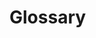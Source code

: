 # Glossary

<script>
	function tags(tags, cell) {
		for (var tag of tags) {
			var span = document.createElement('span')
			var tagText = document.createTextNode(tag)
			span.appendChild(tagText)
			span.setAttribute('class', 'tag')
			cell.appendChild(span)
		}
	}

	function links(hrefs, cell) {
		for (var href of hrefs) {
			var span = document.createElement('span')
			var a = document.createElement('a')
			var hrefText = document.createTextNode(href)
			span.style.display = 'block'
			a.href = href
			a.appendChild(hrefText)
			span.appendChild(a)
			cell.appendChild(span)
		}
	}

	function filterGlossary(glossary, heading, filter) {

	}

	function sortGlossary(glossary, heading) {
		glossary.sort(function (a, b) {
		  if (a[heading] > b[heading]) {
        return 1;
	    }
	    
	    if (b[heading] > a[heading]) {
	    	return -1;
	    }

	    return 0;
		})
	}

	// Working with plain document.* in javascript is tedious. So this ain't gonna be efficent.
	function tableize(data) {
		// 0. Set some variables.
		var headings = ['Term', 'Definition', 'Aliases', 'References']

		// 1. Sort data by term name.
		sortGlossary(data, 'term')

		// 2. Get the table DOM Object.
		var table = document.getElementById('data-table');
		var thead = table.createTHead();
  	var row = thead.insertRow();

  	// 3. Create the headings for the table.
  	for (var key of headings) {
	    var th = document.createElement('th')
	    th.appendChild(document.createTextNode(key))
	    row.appendChild(th)
	  }

	  // 4. Now do the same with the data tho.
	  for (var element of data) {
	    var row = table.insertRow();

	    // 4a. Term
	    var cell = row.insertCell();
      var text = document.createTextNode(element.term);
      cell.appendChild(text);

      // 4b. Definition text.
      var cell = row.insertCell();
      var def = document.createElement('span')
      def.innerHTML = marked(element.definition || '')
      // var text = document.createTextNode(element.definition || '');
      cell.appendChild(def);

      // 4c. Aliases array.
      var cell = row.insertCell();
      var aliases = element.aliases || []
      tags(aliases, cell)
      
      // 4d. References array.
      var cell = row.insertCell();
      var refs = element.references || []
      links(refs, cell)
	  }
	}

	function glossaryUrl(url) {
		var json = url.indexOf('.io') > 1
			? 'https://mrpotatoes.github.io/functional-programming-in-js-reference/start-here/glossary.json'
			: 'http://localhost:3000/start-here/glossary.json'

		return json;
	}

	function loadJSON(callback) {
	  var request = new XMLHttpRequest();
		request.open('GET', 
			glossaryUrl(window.location.href),
			true);

		request.onload = function() {
		  if (request.status >= 200 && request.status < 400) {
		    callback(JSON.parse(request.response))
		  } else {
		    // We reached our target server, but it returned an error
		  }
		};

		request.onerror = function() {
		  console.log('errored')
		};

		request.send();
	}

	// How to actually add the table is here.
	loadJSON(function(response) {
		tableize(response)
	})
</script>

<!-- Aliases should use the tag -->

<table id="data-table">
<!-- here goes our data! -->
</table>
